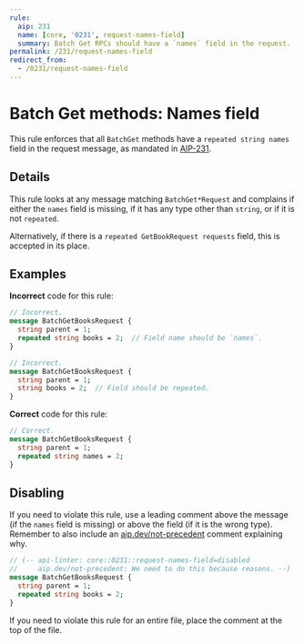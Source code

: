 ```yaml
---
rule:
  aip: 231
  name: [core, '0231', request-names-field]
  summary: Batch Get RPCs should have a `names` field in the request.
permalink: /231/request-names-field
redirect_from:
  - /0231/request-names-field
---
```


# Batch Get methods: Names field

This rule enforces that all `BatchGet` methods have a `repeated string names`
field in the request message, as mandated in [AIP-231][].

## Details

This rule looks at any message matching `BatchGet*Request` and complains if
either the `names` field is missing, if it has any type other than `string`, or
if it is not `repeated`.

Alternatively, if there is a `repeated GetBookRequest requests` field, this is
accepted in its place.

## Examples

**Incorrect** code for this rule:

```proto
// Incorrect.
message BatchGetBooksRequest {
  string parent = 1;
  repeated string books = 2;  // Field name should be `names`.
}
```

```proto
// Incorrect.
message BatchGetBooksRequest {
  string parent = 1;
  string books = 2;  // Field should be repeated.
}
```

**Correct** code for this rule:

```proto
// Correct.
message BatchGetBooksRequest {
  string parent = 1;
  repeated string names = 2;
}
```

## Disabling

If you need to violate this rule, use a leading comment above the message (if
the `names` field is missing) or above the field (if it is the wrong type).
Remember to also include an [aip.dev/not-precedent][] comment explaining why.

```proto
// (-- api-linter: core::0231::request-names-field=disabled
//     aip.dev/not-precedent: We need to do this because reasons. --)
message BatchGetBooksRequest {
  string parent = 1;
  repeated string books = 2;
}
```

If you need to violate this rule for an entire file, place the comment at the
top of the file.

[aip-231]: https://aip.dev/231
[aip.dev/not-precedent]: https://aip.dev/not-precedent
